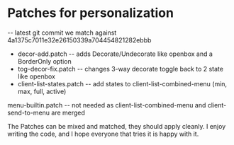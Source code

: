 Patches for personalization
============
-- latest git commit we match against 4a1375c7011e32e26150339a704454821282ebbb
- decor-add.patch          -- adds Decorate/Undecorate like openbox and a BorderOnly option
- tog-decor-fix.patch      -- changes 3-way decorate toggle back to 2 state like openbox
- client-list-states.patch -- add states to client-list-combined-menu (min, max, full, active)



menu-builtin.patch -- not needed as client-list-combined-menu and client-send-to-menu are merged



The Patches can be mixed and matched, they should apply cleanly.
I enjoy writing the code, and I hope everyone that tries it is happy with it.


